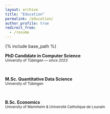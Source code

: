 ```yaml
---
layout: archive
title: "Education"
permalink: /education/
author_profile: true
redirect_from:
  - /resume
---
```


{% include base_path %}

<div style="margin-top: 1em;">

**PhD Candidate in Computer Science**  
<small>University of Tübingen — *since 2023*</small>

<br/>

**M.Sc. Quantitative Data Science**  
<small>University of Tübingen</small>

<br/>

**B.Sc. Economics**  
<small>University of Mannheim & Université Catholique de Louvain</small>

</div>
